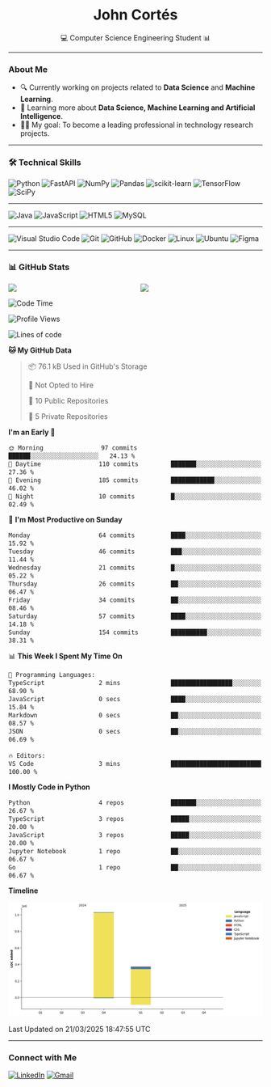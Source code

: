 <h1 align="center">John Cortés</h1>
<p align="center">💻 Computer Science Engineering Student 📊</p>

---

### About Me
- 🔍 Currently working on projects related to **Data Science** and **Machine Learning**.
- 🚀 Learning more about **Data Science, Machine Learning and Artificial Intelligence**.
- 👨‍💻 My goal: To become a leading professional in technology research projects.

---

### 🛠️ Technical Skills 

![Python](https://img.shields.io/badge/python-3670A0?style=for-the-badge&logo=python&logoColor=ffdd54)
![FastAPI](https://img.shields.io/badge/FastAPI-005571?style=for-the-badge&logo=fastapi)
![NumPy](https://img.shields.io/badge/numpy-%23013243.svg?style=for-the-badge&logo=numpy&logoColor=white)
![Pandas](https://img.shields.io/badge/pandas-%23150458.svg?style=for-the-badge&logo=pandas&logoColor=white)
![scikit-learn](https://img.shields.io/badge/scikit--learn-%23F7931E.svg?style=for-the-badge&logo=scikit-learn&logoColor=white)
![TensorFlow](https://img.shields.io/badge/TensorFlow-%23FF6F00.svg?style=for-the-badge&logo=TensorFlow&logoColor=white)
![SciPy](https://img.shields.io/badge/SciPy-%230C55A5.svg?style=for-the-badge&logo=scipy&logoColor=white)

---

![Java](https://img.shields.io/badge/java-%23ED8B00.svg?style=for-the-badge&logo=openjdk&logoColor=white)
![JavaScript](https://img.shields.io/badge/javascript-%23323330.svg?style=for-the-badge&logo=javascript&logoColor=%23F7DF1E)
![HTML5](https://img.shields.io/badge/html5-%23E34F26.svg?style=for-the-badge&logo=html5&logoColor=white)
![MySQL](https://img.shields.io/badge/mysql-4479A1.svg?style=for-the-badge&logo=mysql&logoColor=white)

---

![Visual Studio Code](https://img.shields.io/badge/Visual%20Studio%20Code-0078d7.svg?style=for-the-badge&logo=visual-studio-code&logoColor=white)
![Git](https://img.shields.io/badge/git-%23F05033.svg?style=for-the-badge&logo=git&logoColor=white)
![GitHub](https://img.shields.io/badge/github-%23121011.svg?style=for-the-badge&logo=github&logoColor=white)
![Docker](https://img.shields.io/badge/docker-%230db7ed.svg?style=for-the-badge&logo=docker&logoColor=white)
![Linux](https://img.shields.io/badge/Linux-FCC624?style=for-the-badge&logo=linux&logoColor=black)
![Ubuntu](https://img.shields.io/badge/Ubuntu-E95420?style=for-the-badge&logo=ubuntu&logoColor=white)
![Figma](https://img.shields.io/badge/figma-%23F24E1E.svg?style=for-the-badge&logo=figma&logoColor=white)

---

### 📊 GitHub Stats

<div style="display: flex; justify-content: space-between; gap: 20px;">
  <img src="https://github-readme-stats.vercel.app/api?username=johncortes117&show_icons=true&theme=react&bg_color=0a0a0a00&title_color=07916A&icon_color=07916A&text_color=ffffff&hide_border=true" width="48%" />
  <img src="https://github-readme-stats.vercel.app/api/top-langs/?username=johncortes117&layout=compact&theme=react&bg_color=0a0a0a00&title_color=07916A&text_color=ffffff&hide_border=true" width="48%" />
</div>

<!--START_SECTION:waka-->
![Code Time](http://img.shields.io/badge/Code%20Time-73%20hrs%2032%20mins-blue)

![Profile Views](http://img.shields.io/badge/Profile%20Views-4-blue)

![Lines of code](https://img.shields.io/badge/From%20Hello%20World%20I%27ve%20Written-1.4%20million%20lines%20of%20code-blue)

**🐱 My GitHub Data** 

> 📦 76.1 kB Used in GitHub's Storage 
 > 
> 🚫 Not Opted to Hire
 > 
> 📜 10 Public Repositories 
 > 
> 🔑 5 Private Repositories 
 > 
**I'm an Early 🐤** 

```text
🌞 Morning                97 commits          ██████░░░░░░░░░░░░░░░░░░░   24.13 % 
🌆 Daytime                110 commits         ███████░░░░░░░░░░░░░░░░░░   27.36 % 
🌃 Evening                185 commits         ████████████░░░░░░░░░░░░░   46.02 % 
🌙 Night                  10 commits          █░░░░░░░░░░░░░░░░░░░░░░░░   02.49 % 
```
📅 **I'm Most Productive on Sunday** 

```text
Monday                   64 commits          ████░░░░░░░░░░░░░░░░░░░░░   15.92 % 
Tuesday                  46 commits          ███░░░░░░░░░░░░░░░░░░░░░░   11.44 % 
Wednesday                21 commits          █░░░░░░░░░░░░░░░░░░░░░░░░   05.22 % 
Thursday                 26 commits          ██░░░░░░░░░░░░░░░░░░░░░░░   06.47 % 
Friday                   34 commits          ██░░░░░░░░░░░░░░░░░░░░░░░   08.46 % 
Saturday                 57 commits          ████░░░░░░░░░░░░░░░░░░░░░   14.18 % 
Sunday                   154 commits         ██████████░░░░░░░░░░░░░░░   38.31 % 
```


📊 **This Week I Spent My Time On** 

```text
💬 Programming Languages: 
TypeScript               2 mins              █████████████████░░░░░░░░   68.90 % 
JavaScript               0 secs              ████░░░░░░░░░░░░░░░░░░░░░   15.84 % 
Markdown                 0 secs              ██░░░░░░░░░░░░░░░░░░░░░░░   08.57 % 
JSON                     0 secs              ██░░░░░░░░░░░░░░░░░░░░░░░   06.69 % 

🔥 Editors: 
VS Code                  3 mins              █████████████████████████   100.00 % 
```

**I Mostly Code in Python** 

```text
Python                   4 repos             ███████░░░░░░░░░░░░░░░░░░   26.67 % 
TypeScript               3 repos             █████░░░░░░░░░░░░░░░░░░░░   20.00 % 
JavaScript               3 repos             █████░░░░░░░░░░░░░░░░░░░░   20.00 % 
Jupyter Notebook         1 repo              ██░░░░░░░░░░░░░░░░░░░░░░░   06.67 % 
Go                       1 repo              ██░░░░░░░░░░░░░░░░░░░░░░░   06.67 % 
```



**Timeline**

![Lines of Code chart](https://raw.githubusercontent.com/johncortes117/johncortes117/main/assets/bar_graph.png)


 Last Updated on 21/03/2025 18:47:55 UTC
<!--END_SECTION:waka-->

---

### Connect with Me

[![LinkedIn](https://img.shields.io/badge/linkedin-%230077B5.svg?style=for-the-badge&logo=linkedin&logoColor=white)](https://www.linkedin.com/in/john-cortes-pozo)
[![Gmail](https://img.shields.io/badge/Gmail-D14836?style=for-the-badge&logo=gmail&logoColor=white)](mailto:stevencortespozo@gmail.com)
